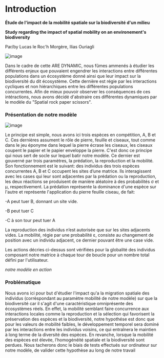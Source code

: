 # Introduction

**Étude de l'impact de la mobilité spatiale sur la biodiversité d'un milieu**

**Study regarding the impact of spatial mobility on an environement's biodiversity**

Par/by Lucas le Roc'h Morgère, Ilias Ouriagli

![image](https://user-images.githubusercontent.com/125641635/233152681-69193145-5ad4-497c-8430-d6388c9ffbc9.png)

Dans le cadre de cette ARE DYNAMIC, nous fûmes ammenés à étudier les différents enjeux que pouvaient engendrer les interactions entre différentes populations dans un écosystème donné ainsi que leur impact sur la biodiversité du dit écosystème. Cette dernière est régie par les interactions cycliques et non hiérarchiques entre les différentes populations concurrentes. Afin de mieux pouvoir observer les conséquences de ces intéractions, nous avons décidé d'abstraire ces différentes dynamiques par le modèle du "Spatial rock paper scissors".

### Présentation de notre modèle

![image](https://user-images.githubusercontent.com/125641635/233149337-59fe4ca0-3582-4dbc-b384-f12aff287494.png)

Le principe est simple, nous avons ici trois espèces en compétition, A, B et C. Ces dernières assument le rôle de pierre, feuille et ciseaux, tout comme dans le jeu éponyme dans lequel la pierre écrase les ciseaux, les ciseaux coupent le papier et le papier enveloppe la pierre. C'est donc ce principe qui nous sert de socle sur lequel batir notre modèle.
Ce dernier est gouverné par trois paramètres, la prédation, la reproduction et la mobilité. Son fonctionnement est le suivant: des individus des trois espèces concurrentes A, B et C occupent les sites d’une matrice. Ils interagissent avec les cases qui leur sont adjacentes par la prédation ou la reproduction, les deux réactions se produisent de manière aléatoire à des probabilités σ et μ, respectivement. La prédation représente la dominance d'une espèce sur l'autre et représente l'application du pierre feuille ciseau, de fait: 

-A peut tuer B, donnant un site vide. 

-B peut tuer C

-C à son tour peut tuer A

La reproduction des individus n’est autorisée que sur les sites adjacents vides. La mobilité, régie par une probabilité ε, consiste au changement de position avec un individu adjacent, ce dernier pouvant être une case vide.

Les actions décries ci-dessus sont vérifiées pour la globalité des individus composant notre matrice à chaque tour de boucle pour un nombre total défini par l'utilisateur. 

*notre modèle en action*

### Problématique

Nous avons ici pour but d'étudier l'impact qu'a la migration spatiale des individus (corrèspondant au paramètre mobilité de notre modèle) sur que la biodiversité car il s'agit d'une caractéristique omniprésente des écosystèmes réels. En effet, la mobilité semblant faire concurrence aux interactions locales comme la reproduction et la sélection qui favorisent la préservation des espèces et la biodiversité, notre hypothése est donc que pour les valeurs de mobilité faibles, le développement temporel sera dominé par les interactions entre les individus voisins, ce qui entraînera le maintien à long terme de la diversité des espèces. En revanche, lorsque la mobilité des espèces est élevée, l’homogénéité spatiale et la biodiversité sont perdues. Nous tacherons donc le biais de tests effectués sur ordinateur sur notre modèle, de valider cette hypothèse au long de notre travail
